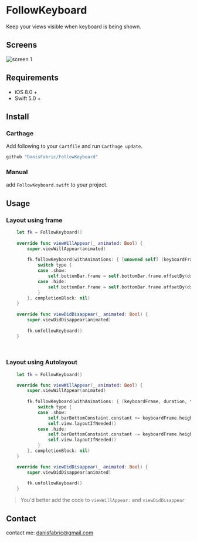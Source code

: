 # FollowKeyboard

Keep your views visible when keyboard is being shown.

## Screens

![screen 1](https://github.com/DanisFabric/FollowKeyboard/blob/master/screens/screen1.gif)

## Requirements

- iOS 8.0 + 
- Swift 5.0 +

## Install

### Carthage

Add following to your `Cartfile` and run `Carthage update`. 

```ruby
github "DanisFabric/FollowKeyboard"
```

### Manual

add `FollowKeyboard.swift` to your project.

## Usage

### Layout using frame

```Swift
    let fk = FollowKeyboard()
    
    override func viewWillAppear(_ animated: Bool) {
        super.viewWillAppear(animated)
        
        fk.followKeyboard(withAnimations: { [unowned self] (keyboardFrame, duration, type) in
            switch type {
            case .show:
                self.bottomBar.frame = self.bottomBar.frame.offsetBy(dx: 0, dy: -keyboardFrame.height)
            case .hide:
                self.bottomBar.frame = self.bottomBar.frame.offsetBy(dx: 0, dy: keyboardFrame.height)
            }
        }, completionBlock: nil)
    }
    
    override func viewDidDisappear(_ animated: Bool) {
        super.viewDidDisappear(animated)
        
        fk.unfollowKeyboard()
    }
    
       
```

### Layout using Autolayout

```Swift
    let fk = FollowKeyboard()

    override func viewWillAppear(_ animated: Bool) {
        super.viewWillAppear(animated)
        
        fk.followKeyboard(withAnimations: { (keyboardFrame, duration, type) in
            switch type {
            case .show:
                self.barBottomConstaint.constant += keyboardFrame.height
                self.view.layoutIfNeeded()
            case .hide:
                self.barBottomConstaint.constant -= keyboardFrame.height
                self.view.layoutIfNeeded()
            }
        }, completionBlock: nil)
    }

    override func viewDidDisappear(_ animated: Bool) {
        super.viewDidDisappear(animated)
        
        fk.unfollowKeyboard()
    }
```

> You'd better add the code to `viewWillAppear:` and `viewDidDisappear`

## Contact 

contact me: [danisfabric@gmail.com](danisfabric@gmail.com)



